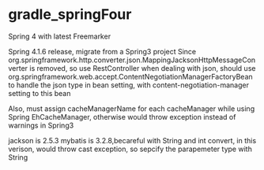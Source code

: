 # gradle_springFour
Spring 4 with latest Freemarker

Spring 4.1.6 release, migrate from a Spring3 project
Since org.springframework.http.converter.json.MappingJacksonHttpMessageConverter is removed,
so use RestController when dealing with json,
should use org.springframework.web.accept.ContentNegotiationManagerFactoryBean to handle the json type in bean setting,
with content-negotiation-manager setting to this bean

Also, must assign cacheManagerName for each cacheManager while using Spring EhCacheManager, otherwise would throw exception
instead of warnings in Spring3

jackson is 2.5.3
mybatis is 3.2.8,becareful with String and int convert, in this verison, would throw cast exception, so sepcify the parapemeter type with String

